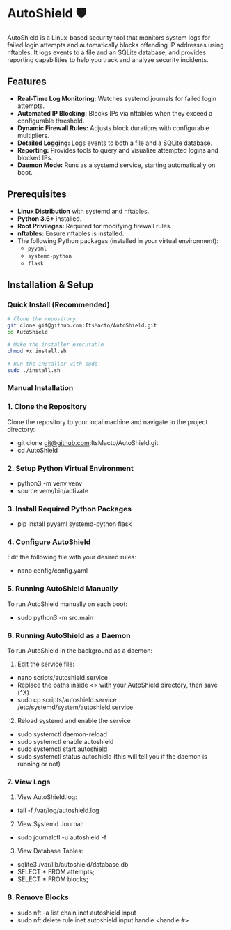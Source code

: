 # AutoShield 🛡️

AutoShield is a Linux-based security tool that monitors system logs for failed login attempts 
and automatically blocks offending IP addresses using nftables. It logs events to a file and 
an SQLite database, and provides reporting capabilities to help you track and analyze security incidents.

## Features

- **Real-Time Log Monitoring:** Watches systemd journals for failed login attempts.
- **Automated IP Blocking:** Blocks IPs via nftables when they exceed a configurable threshold.
- **Dynamic Firewall Rules:** Adjusts block durations with configurable multipliers.
- **Detailed Logging:** Logs events to both a file and a SQLite database.
- **Reporting:** Provides tools to query and visualize attempted logins and blocked IPs.
- **Daemon Mode:** Runs as a systemd service, starting automatically on boot.

## Prerequisites

- **Linux Distribution** with systemd and nftables.
- **Python 3.6+** installed.
- **Root Privileges:** Required for modifying firewall rules.
- **nftables:** Ensure nftables is installed.
- The following Python packages (installed in your virtual environment):
  - `pyyaml`
  - `systemd-python`
  - `flask`
## Installation & Setup

### Quick Install (Recommended)

``` bash
# Clone the repository
git clone git@github.com:ItsMacto/AutoShield.git
cd AutoShield

# Make the installer executable
chmod +x install.sh

# Run the installer with sudo
sudo ./install.sh
```

### Manual Installation
### 1. Clone the Repository

Clone the repository to your local machine and navigate to the project directory:

- git clone git@github.com:ItsMacto/AutoShield.git
- cd AutoShield

### 2. Setup Python Virtual Environment

- python3 -m venv venv
- source venv/bin/activate

### 3. Install Required Python Packages

- pip install pyyaml systemd-python flask

### 4. Configure AutoShield

Edit the following file with your desired rules:
- nano config/config.yaml

### 5. Running AutoShield Manually

To run AutoShield manually on each boot:
- sudo python3 -m src.main

### 6. Running AutoShield as a Daemon

To run AutoShield in the background as a daemon:

1. Edit the service file:
- nano scripts/autoshield.service
- Replace the paths inside <> with your AutoShield directory, then save (^X)
- sudo cp scripts/autoshield.service /etc/systemd/system/autoshield.service

2. Reload systemd and enable the service
- sudo systemctl daemon-reload
- sudo systemctl enable autoshield
- sudo systemctl start autoshield
- sudo systemctl status autoshield (this will tell you if the daemon is running or not)

### 7. View Logs

1. View AutoShield.log:
- tail -f /var/log/autoshield.log

2. View Systemd Journal:
- sudo journalctl -u autoshield -f

3. View Database Tables:
- sqlite3 /var/lib/autoshield/database.db
- SELECT * FROM attempts;
- SELECT * FROM blocks;

### 8. Remove Blocks
- sudo nft -a list chain inet autoshield input
- sudo nft delete rule inet autoshield input handle <handle #>
